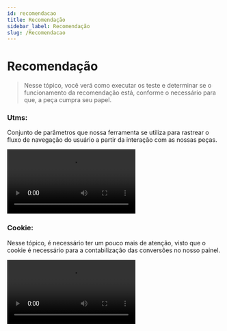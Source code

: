 ```yaml
---
id: recomendacao
title: Recomendação
sidebar_label: Recomendação
slug: /Recomendacao
---
```


# Recomendação

> Nesse tópico, você verá como executar os teste e determinar se o funcionamento da recomendação está, conforme o necessário para que, a peça cumpra seu papel. 

### Utms:
Conjunto de parâmetros que nossa ferramenta se utiliza para rastrear o fluxo de navegação do usuário a partir da  interação com as nossas peças.

<video
 class="col col--12" controls>
  <source src="videos/video-12.webm" />
  Your browser does not support HTML video.
</video>

### Cookie:
Nesse tópico, é necessário ter um pouco mais de atenção, visto que o cookie é necessário para a contabilização das conversões no nosso painel.

<video
 class="col col--12" controls>
  <source src="videos/video-13.webm" />
  Your browser does not support HTML video.
</video>

